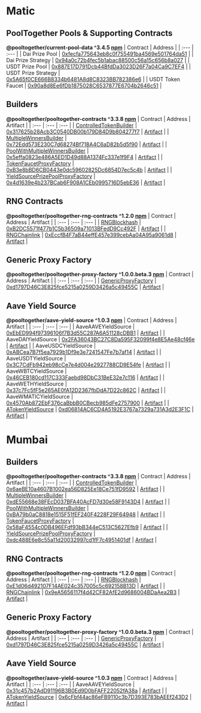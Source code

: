 # Matic

## PoolTogether Pools & Supporting Contracts
**@pooltogether/current-pool-data ^3.4.5 [npm](https://www.npmjs.com/package/@pooltogether/current-pool-data)**
| Contract | Address |
| :--- | :--- |
| Dai Prize Pool | [0xfecfa775643eb8c0f755491ba4569e501764da51](https://explorer-mainnet.maticvigil.com/address/0xfecfa775643eb8c0f755491ba4569e501764da51) |
| Dai Prize Strategy | [0x94a0c72b4fec5b1abac88500c56a15c656b8a027](https://explorer-mainnet.maticvigil.com/address/0x94a0c72b4fec5b1abac88500c56a15c656b8a027) |
| USDT Prize Pool | [0x887E17D791Dcb44BfdDa3023D26F7a04Ca9C7EF4](https://explorer-mainnet.maticvigil.com/address/0x887E17D791Dcb44BfdDa3023D26F7a04Ca9C7EF4) |
| USDT Prize Strategy | [0x5A65f0CE666B8334b6481A8d8C8323BB782386e6](https://explorer-mainnet.maticvigil.com/address/0x5A65f0CE666B8334b6481A8d8C8323BB782386e6) |
| USDT Token Faucet | [0x90a8d8Ee6fDb1875028C6537877E6704b2646c51](https://explorer-mainnet.maticvigil.com/address/0x90a8d8Ee6fDb1875028C6537877E6704b2646c51) |

## Builders
**@pooltogether/pooltogether-contracts ^3.3.8 [npm](https://www.npmjs.com/package/@pooltogether/pooltogether-contracts)**
| Contract | Address | Artifact |
| :--- | :--- | :--- |
| [ControlledTokenBuilder](https://github.com/pooltogether/pooltogether-pool-contracts/tree/master/contracts/builders/ControlledTokenBuilder.sol) | [0x317625b28Acb3C0540DB00b179D84D9b804277f7](https://explorer-mainnet.maticvigil.com/address/0x317625b28Acb3C0540DB00b179D84D9b804277f7) | [Artifact](https://github.com/pooltogether/pooltogether-pool-contracts/tree/master/deployments/matic/ControlledTokenBuilder.json) |
| [MultipleWinnersBuilder](https://github.com/pooltogether/pooltogether-pool-contracts/tree/master/contracts/builders/MultipleWinnersBuilder.sol) | [0x72Edd573E230C7d68274Bf718A4C6aD82b5d5f90](https://explorer-mainnet.maticvigil.com/address/0x72Edd573E230C7d68274Bf718A4C6aD82b5d5f90) | [Artifact](https://github.com/pooltogether/pooltogether-pool-contracts/tree/master/deployments/matic/MultipleWinnersBuilder.json) |
| [PoolWithMultipleWinnersBuilder](https://github.com/pooltogether/pooltogether-pool-contracts/tree/master/contracts/builders/PoolWithMultipleWinnersBuilder.sol) | [0x5effa0823e486A5ED1D49d88A1374Fc337e1f9F4](https://explorer-mainnet.maticvigil.com/address/0x5effa0823e486A5ED1D49d88A1374Fc337e1f9F4) | [Artifact](https://github.com/pooltogether/pooltogether-pool-contracts/tree/master/deployments/matic/PoolWithMultipleWinnersBuilder.json) |
| [TokenFaucetProxyFactory](https://github.com/pooltogether/pooltogether-pool-contracts/tree/master/contracts/token-faucet/TokenFaucetProxyFactory.sol) | [0xB3e8bBD6CB0443e0dc59602825Dc6854D7ec5c4b](https://explorer-mainnet.maticvigil.com/address/0xB3e8bBD6CB0443e0dc59602825Dc6854D7ec5c4b) | [Artifact](https://github.com/pooltogether/pooltogether-pool-contracts/tree/master/deployments/matic/TokenFaucetProxyFactory.json) |
| [YieldSourcePrizePoolProxyFactory](https://github.com/pooltogether/pooltogether-pool-contracts/tree/master/contracts/prize-pool/yield-source/YieldSourcePrizePoolProxyFactory.sol) | [0x4d1639e4b237BCab6F908A1CEb0995716D5ebE36](https://explorer-mainnet.maticvigil.com/address/0x4d1639e4b237BCab6F908A1CEb0995716D5ebE36) | [Artifact](https://github.com/pooltogether/pooltogether-pool-contracts/tree/master/deployments/matic/YieldSourcePrizePoolProxyFactory.json) |

## RNG Contracts
**@pooltogether/pooltogether-rng-contracts ^1.2.0 [npm](https://www.npmjs.com/package/@pooltogether/pooltogether-rng-contracts)**
| Contract | Address | Artifact |
| :--- | :--- | :--- |
| [RNGBlockhash](https://github.com/pooltogether/pooltogether-rng-contracts/tree/master/contracts/RNGBlockhash.sol) | [0xB2DC5571f477b1C5b36509a71013BFedD9Cc492F](https://explorer-mainnet.maticvigil.com/address/0xB2DC5571f477b1C5b36509a71013BFedD9Cc492F) | [Artifact](https://github.com/pooltogether/pooltogether-rng-contracts/tree/master/deployments/matic/RNGBlockhash.json) |
| [RNGChainlink](https://github.com/pooltogether/pooltogether-rng-contracts/tree/master/contracts/RNGChainlink.sol) | [0xEccfB4F7aB44effE457e399cebAa04A95a9061d8](https://explorer-mainnet.maticvigil.com/address/0xEccfB4F7aB44effE457e399cebAa04A95a9061d8) | [Artifact](https://github.com/pooltogether/pooltogether-rng-contracts/tree/master/deployments/matic/RNGChainlink.json) |

## Generic Proxy Factory
**@pooltogether/pooltogether-proxy-factory ^1.0.0.beta.3 [npm](https://www.npmjs.com/package/@pooltogether/pooltogether-proxy-factory)**
| Contract | Address | Artifact |
| :--- | :--- | :--- |
| [GenericProxyFactory](https://github.com/pooltogether/pooltogether-proxy-factory/tree/main/contracts/GenericProxyFactory.sol) | [0xd1797D46C3E825fce5215a0259D3426a5c49455C](https://explorer-mainnet.maticvigil.com/address/0xd1797D46C3E825fce5215a0259D3426a5c49455C) | [Artifact](https://github.com/pooltogether/pooltogether-proxy-factory/tree/main/deployments/matic/GenericProxyFactory.json) |

## Aave Yield Source
**@pooltogether/aave-yield-source ^1.0.3 [npm](https://www.npmjs.com/package/@pooltogether/aave-yield-source)**
| Contract | Address | Artifact |
| :--- | :--- | :--- |
| AaveAAVEYieldSource | [0xEbED994f97396106f7B3d55C287A6A51128cDBB1](https://explorer-mainnet.maticvigil.com/address/0xEbED994f97396106f7B3d55C287A6A51128cDBB1) | [Artifact](https://github.com/pooltogether/aave-yield-source/tree/main/deployments/matic/AaveAAVEYieldSource.json) |
| AaveDAIYieldSource | [0x2FA36043BC27C8Da595F32099f4e8E5Ae48cf46e](https://explorer-mainnet.maticvigil.com/address/0x2FA36043BC27C8Da595F32099f4e8E5Ae48cf46e) | [Artifact](https://github.com/pooltogether/aave-yield-source/tree/main/deployments/matic/AaveDAIYieldSource.json) |
| AaveUSDCYieldSource | [0xABCea7B7f5ea7929b1Df9e3e7241547Fe7b7af14](https://explorer-mainnet.maticvigil.com/address/0xABCea7B7f5ea7929b1Df9e3e7241547Fe7b7af14) | [Artifact](https://github.com/pooltogether/aave-yield-source/tree/main/deployments/matic/AaveUSDCYieldSource.json) |
| AaveUSDTYieldSource | [0x3C7CdFb942eb98cCe7e4d004e2927788CD9E54fe](https://explorer-mainnet.maticvigil.com/address/0x3C7CdFb942eb98cCe7e4d004e2927788CD9E54fe) | [Artifact](https://github.com/pooltogether/aave-yield-source/tree/main/deployments/matic/AaveUSDTYieldSource.json) |
| AaveWBTCYieldSource | [0x46CEB180cd117C333Faebd98DbC31BeE32e7c116](https://explorer-mainnet.maticvigil.com/address/0x46CEB180cd117C333Faebd98DbC31BeE32e7c116) | [Artifact](https://github.com/pooltogether/aave-yield-source/tree/main/deployments/matic/AaveWBTCYieldSource.json) |
| AaveWETHYieldSource | [0x37c7Fc5fF5e265AE0fA12D2367fbDdA7D22c862C](https://explorer-mainnet.maticvigil.com/address/0x37c7Fc5fF5e265AE0fA12D2367fbDdA7D22c862C) | [Artifact](https://github.com/pooltogether/aave-yield-source/tree/main/deployments/matic/AaveWETHYieldSource.json) |
| AaveWMATICYieldSource | [0x4570Ab872EbF376caBbbB0CBecb985dFe2757900](https://explorer-mainnet.maticvigil.com/address/0x4570Ab872EbF376caBbbB0CBecb985dFe2757900) | [Artifact](https://github.com/pooltogether/aave-yield-source/tree/main/deployments/matic/AaveWMATICYieldSource.json) |
| [ATokenYieldSource](https://github.com/pooltogether/aave-yield-source/tree/main/contracts/yield-source/ATokenYieldSource.sol) | [0xd06814AC6CD4A5192E3767a7329a731A3d2E3F1C](https://explorer-mainnet.maticvigil.com/address/0xd06814AC6CD4A5192E3767a7329a731A3d2E3F1C) | [Artifact](https://github.com/pooltogether/aave-yield-source/tree/main/deployments/matic/ATokenYieldSource.json) |


# Mumbai


## Builders
**@pooltogether/pooltogether-contracts ^3.3.8 [npm](https://www.npmjs.com/package/@pooltogether/pooltogether-contracts)**
| Contract | Address | Artifact |
| :--- | :--- | :--- |
| [ControlledTokenBuilder](https://github.com/pooltogether/pooltogether-pool-contracts/tree/master/contracts/builders/ControlledTokenBuilder.sol) | [0x6aeBE10a4607B1002ea56D825Ee18Ce751fD9592](https://explorer-mumbai.maticvigil.com/address/0x6aeBE10a4607B1002ea56D825Ee18Ce751fD9592) | [Artifact](https://github.com/pooltogether/pooltogether-pool-contracts/tree/master/deployments/mumbai/ControlledTokenBuilder.json) |
| [MultipleWinnersBuilder](https://github.com/pooltogether/pooltogether-pool-contracts/tree/master/contracts/builders/MultipleWinnersBuilder.sol) | [0xdE55668e38FEcD037BFA40AcFD7d30e58F9143D4](https://explorer-mumbai.maticvigil.com/address/0xdE55668e38FEcD037BFA40AcFD7d30e58F9143D4) | [Artifact](https://github.com/pooltogether/pooltogether-pool-contracts/tree/master/deployments/mumbai/MultipleWinnersBuilder.json) |
| [PoolWithMultipleWinnersBuilder](https://github.com/pooltogether/pooltogether-pool-contracts/tree/master/contracts/builders/PoolWithMultipleWinnersBuilder.sol) | [0xBA79b0aC8818e1515F51fEF240F4228F29F64948](https://explorer-mumbai.maticvigil.com/address/0xBA79b0aC8818e1515F51fEF240F4228F29F64948) | [Artifact](https://github.com/pooltogether/pooltogether-pool-contracts/tree/master/deployments/mumbai/PoolWithMultipleWinnersBuilder.json) |
| [TokenFaucetProxyFactory](https://github.com/pooltogether/pooltogether-pool-contracts/tree/master/contracts/token-faucet/TokenFaucetProxyFactory.sol) | [0x58aF4554c0DB496EFdf93bB344eC513C5627Efb9](https://explorer-mumbai.maticvigil.com/address/0x58aF4554c0DB496EFdf93bB344eC513C5627Efb9) | [Artifact](https://github.com/pooltogether/pooltogether-pool-contracts/tree/master/deployments/mumbai/TokenFaucetProxyFactory.json) |
| [YieldSourcePrizePoolProxyFactory](https://github.com/pooltogether/pooltogether-pool-contracts/tree/master/contracts/prize-pool/yield-source/YieldSourcePrizePoolProxyFactory.sol) | [0xdc488E6e8c55a11d20032997cd1fF7c4951401df](https://explorer-mumbai.maticvigil.com/address/0xdc488E6e8c55a11d20032997cd1fF7c4951401df) | [Artifact](https://github.com/pooltogether/pooltogether-pool-contracts/tree/master/deployments/mumbai/YieldSourcePrizePoolProxyFactory.json) |

## RNG Contracts
**@pooltogether/pooltogether-rng-contracts ^1.2.0 [npm](https://www.npmjs.com/package/@pooltogether/pooltogether-rng-contracts)**
| Contract | Address | Artifact |
| :--- | :--- | :--- |
| [RNGBlockhash](https://github.com/pooltogether/pooltogether-rng-contracts/tree/master/contracts/RNGBlockhash.sol) | [0xE1d06d492107F14AE024c357005c5c692158B13D](https://explorer-mumbai.maticvigil.com/address/0xE1d06d492107F14AE024c357005c5c692158B13D) | [Artifact](https://github.com/pooltogether/pooltogether-rng-contracts/tree/master/deployments/mumbai/RNGBlockhash.json) |
| [RNGChainlink](https://github.com/pooltogether/pooltogether-rng-contracts/tree/master/contracts/RNGChainlink.sol) | [0x9eA5656117f4d42CF82AfE2d9686004BDaAea2B3](https://explorer-mumbai.maticvigil.com/address/0x9eA5656117f4d42CF82AfE2d9686004BDaAea2B3) | [Artifact](https://github.com/pooltogether/pooltogether-rng-contracts/tree/master/deployments/mumbai/RNGChainlink.json) |

## Generic Proxy Factory
**@pooltogether/pooltogether-proxy-factory ^1.0.0.beta.3 [npm](https://www.npmjs.com/package/@pooltogether/pooltogether-proxy-factory)**
| Contract | Address | Artifact |
| :--- | :--- | :--- |
| [GenericProxyFactory](https://github.com/pooltogether/pooltogether-proxy-factory/tree/main/contracts/GenericProxyFactory.sol) | [0xd1797D46C3E825fce5215a0259D3426a5c49455C](https://explorer-mumbai.maticvigil.com/address/0xd1797D46C3E825fce5215a0259D3426a5c49455C) | [Artifact](https://github.com/pooltogether/pooltogether-proxy-factory/tree/main/deployments/mumbai/GenericProxyFactory.json) |

## Aave Yield Source
**@pooltogether/aave-yield-source ^1.0.3 [npm](https://www.npmjs.com/package/@pooltogether/aave-yield-source)**
| Contract | Address | Artifact |
| :--- | :--- | :--- |
| AaveAAVEYieldSource | [0x31c457b2AdD91196B3B0Ed9D0bFAFF22052fA38a](https://explorer-mumbai.maticvigil.com/address/0x31c457b2AdD91196B3B0Ed9D0bFAFF22052fA38a) | [Artifact](https://github.com/pooltogether/aave-yield-source/tree/main/deployments/mumbai/AaveAAVEYieldSource.json) |
| [ATokenYieldSource](https://github.com/pooltogether/aave-yield-source/tree/main/contracts/yield-source/ATokenYieldSource.sol) | [0x6cFbf44ac86eFB9110c3b7D393E783bAEEf243D2](https://explorer-mumbai.maticvigil.com/address/0x6cFbf44ac86eFB9110c3b7D393E783bAEEf243D2) | [Artifact](https://github.com/pooltogether/aave-yield-source/tree/main/deployments/mumbai/ATokenYieldSource.json) |


